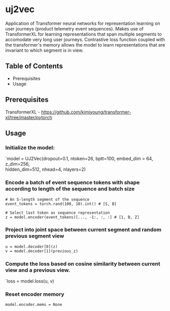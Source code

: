 # uj2vec

Application of Transformer neural networks for representation learning on user journeys (product telemetry event sequences). Makes use of TransformerXL for learning representations that span multiple segments to accomodate very long user journeys. Contrastive loss function coupled with the transformer's memory allows the model to learn representations that are invariant to which segment is in view.

## Table of Contents

- Prerequisites
- Usage

## Prerequisites

TransformerXL - https://github.com/kimiyoung/transformer-xl/tree/master/pytorch

## Usage

### Initialize the model:

`model = UJ2Vec(dropout=0.1, ntoken=26, bptt=100, embed_dim = 64, z_dim=256, \
 hidden_dim=512, nhead=4, nlayers=2)

### Encode a batch of event sequence tokens with shape according to length of the sequence and batch size
```
# An S-length segment of the sequence
event_tokens = torch.rand(100, 10).int() # [S, B]

# Select last token as sequence representation
z = model.encoder(event_tokens)[..., -1:, :, :] # [1, B, Z]
```

### Project into joint space between current segment and random previous segment view
```
u = model.decoder[0](z)
v = model.decoder[1](previous_z)
```

### Compute the loss based on cosine similarity between current view and a previous view.

`loss = model.loss(u, v)

### Reset encoder memory
```
model.encoder.mems = None
```

